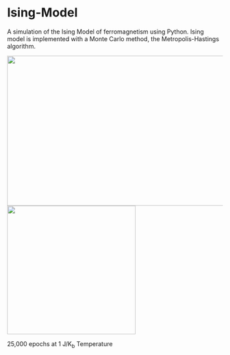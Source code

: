 # Ising-Model

A simulation of the Ising Model of ferromagnetism using Python. Ising model is implemented with a Monte Carlo method, the Metropolis-Hastings algorithm.

<img src="https://user-images.githubusercontent.com/20306067/184579222-d0391107-180a-4432-9ea6-3a20f7e5c70b.png" width="600" height="350"/>

<img src="https://user-images.githubusercontent.com/20306067/184581895-538f8615-de3d-47f0-89c7-5ae2a7907a5f.gif" width="300" height="300"/>

25,000 epochs at 1 J/K<sub>b</sub> Temperature
